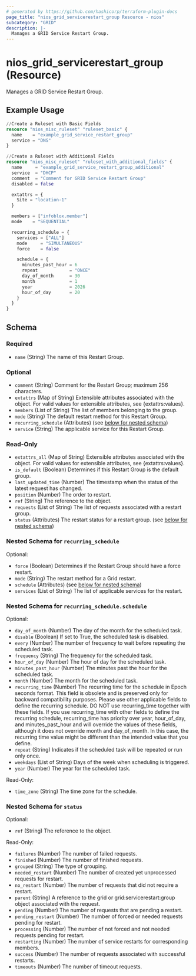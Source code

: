 ```yaml
---
# generated by https://github.com/hashicorp/terraform-plugin-docs
page_title: "nios_grid_servicerestart_group Resource - nios"
subcategory: "GRID"
description: |-
  Manages a GRID Service Restart Group.
---
```


# nios_grid_servicerestart_group (Resource)

Manages a GRID Service Restart Group.

## Example Usage

```terraform
//Create a Ruleset with Basic Fields
resource "nios_misc_ruleset" "ruleset_basic" {
  name    = "example_grid_service_restart_group"
  service = "DNS"
}

//Create a Ruleset with Additional Fields
resource "nios_misc_ruleset" "ruleset_with_additional_fields" {
  name     = "example_grid_service_restart_group_additional"
  service  = "DHCP"
  comment  = "Comment for GRID Service Restart Group"
  disabled = false

  extattrs = {
    Site = "location-1"
  }

  members = ["infoblox.member"]
  mode    = "SEQUENTIAL"

  recurring_schedule = {
    services = ["ALL"]
    mode     = "SIMULTANEOUS"
    force    = false

    schedule = {
      minutes_past_hour = 6
      repeat            = "ONCE"
      day_of_month      = 30
      month             = 1
      year              = 2026
      hour_of_day       = 20
    }
  }
}
```

<!-- schema generated by tfplugindocs -->
## Schema

### Required

- `name` (String) The name of this Restart Group.

### Optional

- `comment` (String) Comment for the Restart Group; maximum 256 characters.
- `extattrs` (Map of String) Extensible attributes associated with the object. For valid values for extensible attributes, see {extattrs:values}.
- `members` (List of String) The list of members belonging to the group.
- `mode` (String) The default restart method for this Restart Group.
- `recurring_schedule` (Attributes) (see [below for nested schema](#nestedatt--recurring_schedule))
- `service` (String) The applicable service for this Restart Group.

### Read-Only

- `extattrs_all` (Map of String) Extensible attributes associated with the object. For valid values for extensible attributes, see {extattrs:values}.
- `is_default` (Boolean) Determines if this Restart Group is the default group.
- `last_updated_time` (Number) The timestamp when the status of the latest request has changed.
- `position` (Number) The order to restart.
- `ref` (String) The reference to the object.
- `requests` (List of String) The list of requests associated with a restart group.
- `status` (Attributes) The restart status for a restart group. (see [below for nested schema](#nestedatt--status))

<a id="nestedatt--recurring_schedule"></a>
### Nested Schema for `recurring_schedule`

Optional:

- `force` (Boolean) Determines if the Restart Group should have a force restart.
- `mode` (String) The restart method for a Grid restart.
- `schedule` (Attributes) (see [below for nested schema](#nestedatt--recurring_schedule--schedule))
- `services` (List of String) The list of applicable services for the restart.

<a id="nestedatt--recurring_schedule--schedule"></a>
### Nested Schema for `recurring_schedule.schedule`

Optional:

- `day_of_month` (Number) The day of the month for the scheduled task.
- `disable` (Boolean) If set to True, the scheduled task is disabled.
- `every` (Number) The number of frequency to wait before repeating the scheduled task.
- `frequency` (String) The frequency for the scheduled task.
- `hour_of_day` (Number) The hour of day for the scheduled task.
- `minutes_past_hour` (Number) The minutes past the hour for the scheduled task.
- `month` (Number) The month for the scheduled task.
- `recurring_time` (Number) The recurring time for the schedule in Epoch seconds format. This field is obsolete and is preserved only for backward compatibility purposes. Please use other applicable fields to define the recurring schedule. DO NOT use recurring_time together with these fields. If you use recurring_time with other fields to define the recurring schedule, recurring_time has priority over year, hour_of_day, and minutes_past_hour and will override the values of these fields, although it does not override month and day_of_month. In this case, the recurring time value might be different than the intended value that you define.
- `repeat` (String) Indicates if the scheduled task will be repeated or run only once.
- `weekdays` (List of String) Days of the week when scheduling is triggered.
- `year` (Number) The year for the scheduled task.

Read-Only:

- `time_zone` (String) The time zone for the schedule.



<a id="nestedatt--status"></a>
### Nested Schema for `status`

Optional:

- `ref` (String) The reference to the object.

Read-Only:

- `failures` (Number) The number of failed requests.
- `finished` (Number) The number of finished requests.
- `grouped` (String) The type of grouping.
- `needed_restart` (Number) The number of created yet unprocessed requests for restart.
- `no_restart` (Number) The number of requests that did not require a restart.
- `parent` (String) A reference to the grid or grid:servicerestart:group object associated with the request.
- `pending` (Number) The number of requests that are pending a restart.
- `pending_restart` (Number) The number of forced or needed requests pending for restart.
- `processing` (Number) The number of not forced and not needed requests pending for restart.
- `restarting` (Number) The number of service restarts for corresponding members.
- `success` (Number) The number of requests associated with successful restarts.
- `timeouts` (Number) The number of timeout requests.

